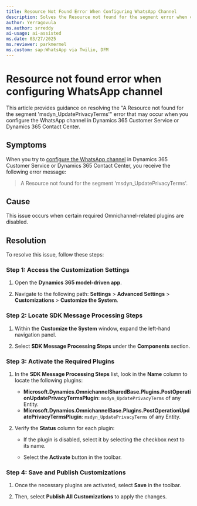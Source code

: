```yaml
---
title: Resource Not Found Error When Configuring WhatsApp Channel
description: Solves the Resource not found for the segment error when configuring the WhatsApp channel in Microsoft Dynamics 365 Customer Service or Dynamics 365 Contact Center.
author: Yerragovula
ms.author: srreddy
ai-usage: ai-assisted
ms.date: 03/27/2025
ms.reviewer: parkmermel
ms.custom: sap:WhatsApp via Twilio, DFM
---
```

# Resource not found error when configuring WhatsApp channel

This article provides guidance on resolving the "A Resource not found for the segment 'msdyn\_UpdatePrivacyTerms'" error that may occur when you configure the WhatsApp channel in Dynamics 365 Customer Service or Dynamics 365 Contact Center.

## Symptoms

When you try to [configure the WhatsApp channel](/dynamics365/customer-service/administer/configure-whatsapp-channel) in Dynamics 365 Customer Service or Dynamics 365 Contact Center, you receive the following error message:

> A Resource not found for the segment 'msdyn\_UpdatePrivacyTerms'.

## Cause

This issue occurs when certain required Omnichannel-related plugins are disabled.

## Resolution

To resolve this issue, follow these steps:

### Step 1: Access the Customization Settings

1. Open the **Dynamics 365 model-driven app**.

2. Navigate to the following path: **Settings** > **Advanced Settings** > **Customizations** > **Customize the System**.

### Step 2: Locate SDK Message Processing Steps

1. Within the **Customize the System** window, expand the left-hand navigation panel.

2. Select **SDK Message Processing Steps** under the **Components** section.

### Step 3: Activate the Required Plugins

1. In the **SDK Message Processing Steps** list, look in the **Name** column to locate the following plugins:

    - **Microsoft.Dynamics.OmnichannelSharedBase.Plugins.PostOperationUpdatePrivacyTermsPlugin**: `msdyn_UpdatePrivacyTerms` of any Entity.
    - **Microsoft.Dynamics.OmnichannelBase.Plugins.PostOperationUpdatePrivacyTermsPlugin**: `msdyn_UpdatePrivacyTerms` of any Entity.

2. Verify the **Status** column for each plugin:

    - If the plugin is disabled, select it by selecting the checkbox next to its name.

    - Select the **Activate** button in the toolbar.

### Step 4: Save and Publish Customizations

1. Once the necessary plugins are activated, select **Save** in the toolbar.

2. Then, select **Publish All Customizations** to apply the changes.
